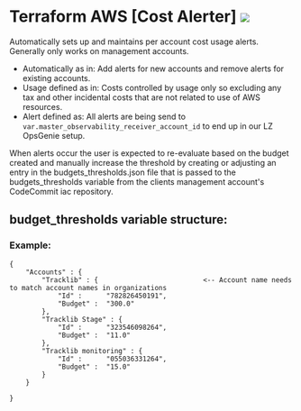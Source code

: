 # Terraform AWS [Cost Alerter] ![](https://img.shields.io/github/workflow/status/wearetechnative/terraform-aws-module-cost-alerter/tflint.yaml?branch=main&style=plastic)

Automatically sets up and maintains per account cost usage alerts. Generally only works on management accounts.

- Automatically as in: Add alerts for new accounts and remove alerts for existing accounts.
- Usage defined as in: Costs controlled by usage only so excluding any tax and other incidental costs that are not related to use of AWS resources.
- Alert defined as: All alerts are being send to `var.master_observability_receiver_account_id` to end up in our LZ OpsGenie setup.

When alerts occur the user is expected to re-evaluate based on the budget created and manually increase the threshold by creating or adjusting an 
entry in the budgets_thresholds.json file that is passed to the budgets_thresholds variable from the clients management account's CodeCommit iac repository.


## budget_thresholds variable structure:
### Example:

```
{
    "Accounts" : {
        "Tracklib" : {                          <-- Account name needs to match account names in organizations
            "Id" :      "782826450191", 
            "Budget" :  "300.0"
        },
        "Tracklib Stage" : {
            "Id" :      "323546098264",
            "Budget" :  "11.0"
        },
        "Tracklib monitoring" : {
            "Id" :      "055036331264",
            "Budget" :  "15.0"
        }
    }

}
```

